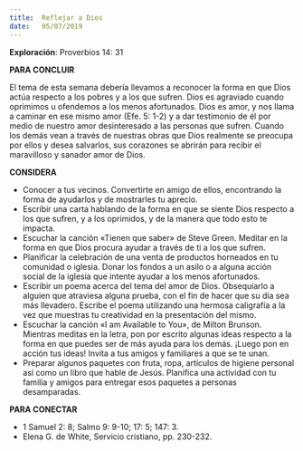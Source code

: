 ```yaml
---
title:  Reflejar a Dios 
date:   05/07/2019
---
```


**Exploración**: Proverbios 14: 31 

**PARA CONCLUIR** 

El tema de esta semana debería llevamos a reconocer la forma en que Dios actúa respecto a los pobres y a los que sufren. Dios es agraviado cuando oprimimos u ofendemos a los menos afortunados. Dios es amor, y nos llama a caminar en ese mismo amor (Efe. 5: 1-2) y a dar testimonio de él por medio de nuestro amor desinteresado a las personas que sufren. Cuando los demás vean a través de nuestras obras que Dios realmente se preocupa por ellos y desea salvarlos, sus corazones se abrirán para recibir el maravilloso y sanador amor de Dios. 

**CONSIDERA**

- Conocer a tus vecinos. Convertirte en amigo de ellos, encontrando la forma de ayudarlos y de mostrarles tu aprecio.
- Escribir una carta hablando de la forma en que se siente Dios respecto a los que sufren, y a los oprimidos, y de la manera que todo esto te impacta.
- Escuchar la canción «Tienen que saber» de Steve Green. Meditar en la forma en que Dios procura ayudar a través de ti a los que sufren.
- Planificar la celebración de una venta de productos horneados en tu comunidad o iglesia. Donar los fondos a un asilo o a alguna acción social de la iglesia que intente ayudar a los menos afortunados.
- Escribir un poema acerca del tema del amor de Dios. Obsequiarlo a alguien que atraviesa alguna prueba, con el fin de hacer que su día sea más llevadero. Escribe el poema utilizando una hermosa caligrafía a la vez que muestras tu creatividad en la presentación del mismo.
- Escuchar la canción «I am Available to You», de Milton Brunson. Mientras meditas en la letra, pon por escrito algunas ideas respecto a la forma en que puedes ser de más ayuda para los demás. ¡Luego pon en acción tus ideas! Invita a tus amigos y familiares a que se te unan.
- Preparar algunos paquetes con fruta, ropa, artículos de higiene personal así como un libro que hable de Jesús. Planifica una actividad con tu familia y amigos para entregar esos paquetes a personas desamparadas.

**PARA CONECTAR**

- 1 Samuel 2: 8; Salmo 9: 9-10; 17: 5; 147: 3. 
- Elena G. de White, Servicio cristiano, pp. 230-232.